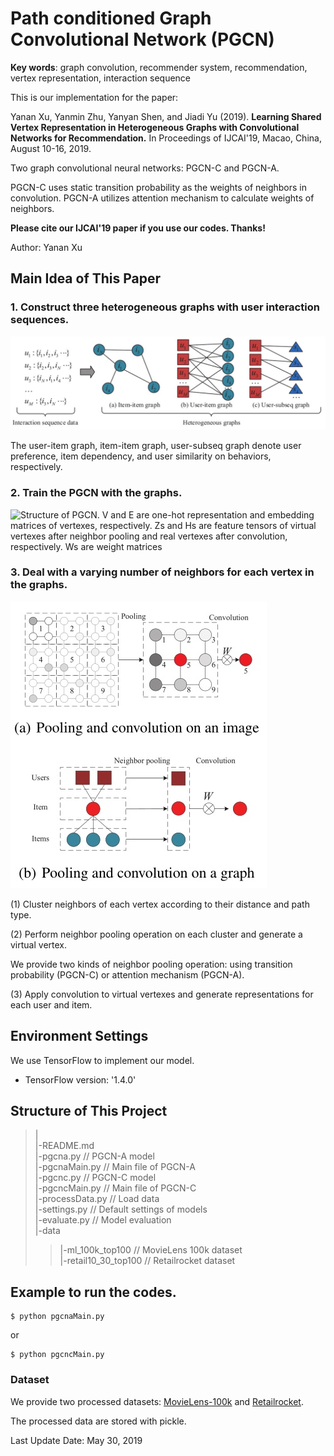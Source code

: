 #  Path conditioned Graph Convolutional Network (PGCN)

**Key words**: graph convolution, recommender system, recommendation, vertex representation, interaction sequence

This is our implementation for the paper:

Yanan Xu, Yanmin Zhu, Yanyan Shen, and Jiadi Yu (2019). **Learning Shared Vertex Representation in Heterogeneous Graphs with Convolutional Networks for Recommendation.** In Proceedings of IJCAI'19, Macao, China, August 10-16, 2019.

Two graph convolutional neural networks: PGCN-C and PGCN-A.

PGCN-C uses static transition probability as the weights of neighbors in convolution. 
PGCN-A utilizes attention mechanism to calculate weights of neighbors.


**Please cite our IJCAI'19 paper if you use our codes. Thanks!** 

Author: Yanan Xu

## Main Idea of This Paper

### 1. Construct three heterogeneous graphs with user interaction sequences.

![Illustration of converting interaction sequences to heterogeneous graphs.](fig/heteroGraph.jpg)

The user-item graph, item-item graph, user-subseq graph denote user preference, item dependency, and user similarity on behaviors, respectively.

### 2. Train the PGCN with the graphs.

![ Structure of PGCN. V and E are one-hot representation and embedding matrices of vertexes, respectively. Zs and Hs are feature
tensors of virtual vertexes after neighbor pooling and real vertexes after convolution, respectively. Ws are weight matrices](fig/pgcnStructure.jpg)


### 3. Deal with a varying number of neighbors for each vertex in the graphs.

![Illustration of pooling and convolution operations (dashed line box) on an image or a graph.](fig/poolConv.jpg)

(1) Cluster neighbors of each vertex according to their distance and path type.

(2) Perform neighbor pooling operation on each cluster and generate a virtual vertex.

   We provide two kinds of neighbor pooling operation: using transition probability (PGCN-C) or attention mechanism (PGCN-A).

(3) Apply convolution to virtual vertexes and generate representations for each user and item.


## Environment Settings
We use TensorFlow to implement our model. 
- TensorFlow version:  '1.4.0'

## Structure of This Project

>|  
>|-README.md                    
>|-pgcna.py                  // PGCN-A model  
>|-pgcnaMain.py              // Main file of PGCN-A  
>|-pgcnc.py                  // PGCN-C model  
>|-pgcncMain.py              // Main file of PGCN-C   
>|-processData.py            // Load data  
>|-settings.py               // Default settings of models     
>|-evaluate.py               // Model evaluation  
>|-data  
>>|-ml_100k_top100            // MovieLens 100k dataset  
>>|-retail10_30_top100        // Retailrocket dataset  


## Example to run the codes.
```
$ python pgcnaMain.py
```
or 
```
$ python pgcncMain.py
```

### Dataset
We provide two processed datasets: [MovieLens-100k](https://grouplens.org/datasets/movielens/) and [Retailrocket](https://www.kaggle.com/retailrocket/ecommerce-dataset). 

The processed data are stored with pickle.


Last Update Date: May 30, 2019
